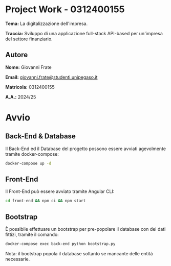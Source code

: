 # Project Work - 0312400155

**Tema:** La digitalizzazione dell'impresa.

**Traccia:** Sviluppo di una applicazione full-stack API-based per un'impresa del settore finanziario.


## Autore

**Nome:** Giovanni Frate

**Email:** giovanni.frate@studenti.unipegaso.it

**Matricola:** 0312400155

**A.A.:** 2024/25

# Avvio

## Back-End & Database

Il Back-End ed il Database del progetto possono essere avviati agevolmente tramite docker-compose:
```bash
docker-compose up -d
```

## Front-End
Il Front-End può essere avviato tramite Angular CLI:
```bash
cd front-end && npm ci && npm start
```

## Bootstrap

È possibile effettuare un bootstrap per pre-popolare il database con dei dati fittizi, tramite il comando:
```bash
docker-compose exec back-end python bootstrap.py
```
Nota: il bootstrap popola il database soltanto se mancante delle entità necessarie.

